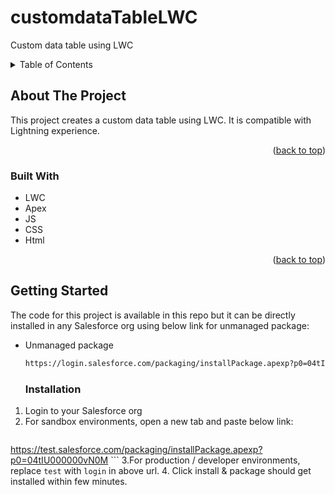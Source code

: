 # customdataTableLWC
Custom data table using LWC

<details>
  <summary>Table of Contents</summary>
  <ol>
    <li>
      <a href="#about-the-project">About The Project</a>
      <ul>
        <li><a href="#built-with">Built With</a></li>
      </ul>
    </li>
    <li>
      <a href="#getting-started">Getting Started</a>
      <ul>
        <li><a href="#prerequisites">Prerequisites</a></li>
        <li><a href="#installation">Installation</a></li>
      </ul>
    </li>
    <li><a href="#usage">Usage</a></li>
    <li><a href="#roadmap">Roadmap</a></li>
    <li><a href="#contact">Contact</a></li>
  </ol>
</details>


## About The Project

This project creates a custom data table using LWC. It is compatible with Lightning experience.

<p align="right">(<a href="#readme-top">back to top</a>)</p>


### Built With

* LWC
* Apex
* JS
* CSS
* Html

<p align="right">(<a href="#readme-top">back to top</a>)</p>


## Getting Started

The code for this project is available in this repo but it can be directly installed in any Salesforce org using below link for unmanaged package: 

* Unmanaged package
  ```sh
  https://login.salesforce.com/packaging/installPackage.apexp?p0=04tIU000000vN0M
  ```


  ### Installation
1. Login to your Salesforce org
2. For sandbox environments, open a new tab and paste below link:
   ```sh
  https://test.salesforce.com/packaging/installPackage.apexp?p0=04tIU000000vN0M ```
3.For production / developer environments, replace `test` with `login` in above url.
4. Click install & package should get installed within few minutes.



